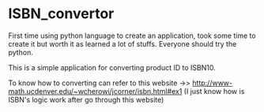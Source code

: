 # ISBN_convertor
First time using python language to create an application, took some time to create it but worth it as learned a lot of stuffs. Everyone should try the python.

This is a simple application for converting product ID to ISBN10.

To know how to converting can refer to this website ->> http://www-math.ucdenver.edu/~wcherowi/jcorner/isbn.html#ex1
(I just know how is ISBN's logic work after go through this website)
